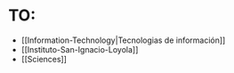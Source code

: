 # TO:

- [[Information-Technology|Tecnologias de información]]
- [[Instituto-San-Ignacio-Loyola]]
- [[Sciences]]